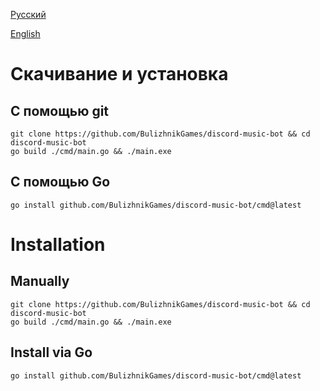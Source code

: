 [Русский](#Скачивание-и-установка)

[English](#Installation)

# Скачивание и установка

## С помощью git

```shell
git clone https://github.com/BulizhnikGames/discord-music-bot && cd discord-music-bot
go build ./cmd/main.go && ./main.exe
```

## С помощью Go

```shell
go install github.com/BulizhnikGames/discord-music-bot/cmd@latest
```

# Installation

## Manually

```shell
git clone https://github.com/BulizhnikGames/discord-music-bot && cd discord-music-bot
go build ./cmd/main.go && ./main.exe
```

## Install via Go

```shell
go install github.com/BulizhnikGames/discord-music-bot/cmd@latest
```